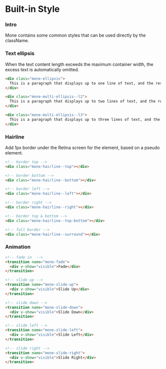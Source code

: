# Built-in Style

### Intro

Mone contains some common styles that can be used directly by the className.

### Text ellipsis

When the text content length exceeds the maximum container width, the excess text is automatically omitted.

```html
<div class="mone-ellipsis">
  This is a paragraph that displays up to one line of text, and the rest of the text will be omitted.
</div>

<div class="mone-multi-ellipsis--l2">
  This is a paragraph that displays up to two lines of text, and the rest of the text will be omitted.
</div>

<div class="mone-multi-ellipsis--l3">
  This is a paragraph that displays up to three lines of text, and the rest of the text will be omitted.
</div>
```

### Hairline

Add 1px border under the Retina screen for the element, based on a pseudo element.

```html
<!-- border top -->
<div class="mone-hairline--top"></div>

<!-- border bottom -->
<div class="mone-hairline--bottom"></div>

<!-- border left -->
<div class="mone-hairline--left"></div>

<!-- border right -->
<div class="mone-hairline--right"></div>

<!-- border top & bottom -->
<div class="mone-hairline--top-bottom"></div>

<!-- full border -->
<div class="mone-hairline--surround"></div>
```

### Animation

```html
<!-- fade in  -->
<transition name="mone-fade">
  <div v-show="visible">Fade</div>
</transition>

<!-- slide up -->
<transition name="mone-slide-up">
  <div v-show="visible">Slide Up</div>
</transition>

<!-- slide down -->
<transition name="mone-slide-down">
  <div v-show="visible">Slide Down</div>
</transition>

<!-- slide left -->
<transition name="mone-slide-left">
  <div v-show="visible">Slide Left</div>
</transition>

<!-- slide right -->
<transition name="mone-slide-right">
  <div v-show="visible">Slide Right</div>
</transition>
```
